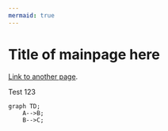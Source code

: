 ```yaml
---
mermaid: true
---
```

# Title of mainpage here

[Link to another page](./page2.md).

Test 123

```mermaid
graph TD;
    A-->B;
    B-->C;
```